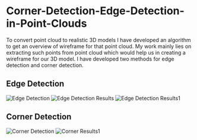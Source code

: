 # Corner-Detection-Edge-Detection-in-Point-Clouds
To convert point cloud to realistic 3D models I have developed an algorithm to get an overview of wireframe for that point cloud. My work mainly lies on extracting such points from point cloud which would help us in creating a wireframe for our 3D model. 
I have developed two methods for edge detection and corner detection.

## Edge Detection
![Edge Detection](https://github.com/deepgoyal19/Corner-Detection-Edge-Detection-and-Surface-Reconstruction-in-Point-Clouds/blob/main/Flowcharts/edgedetection.PNG)
![Edge Detection Results](https://github.com/deepgoyal19/Corner-Detection-Edge-Detection-and-Surface-Reconstruction-in-Point-Clouds/blob/main/Flowcharts/edgestats.PNG)
![Edge Detection Results1](https://github.com/deepgoyal19/Corner-Detection-Edge-Detection-and-Surface-Reconstruction-in-Point-Clouds/blob/main/Flowcharts/edgestats1.PNG)
## Corner Detection
![Corner Detection](https://github.com/deepgoyal19/Corner-Detection-Edge-Detection-and-Surface-Reconstruction-in-Point-Clouds/blob/main/Flowcharts/cornerdetection.PNG)
![Corner Results1](https://github.com/deepgoyal19/Corner-Detection-Edge-Detection-and-Surface-Reconstruction-in-Point-Clouds/blob/main/Flowcharts/cornerstats1.PNG)
